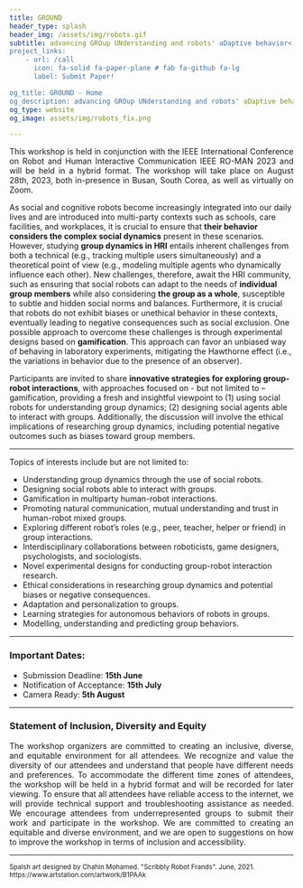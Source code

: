 ```yaml
---
title: GROUND
header_type: splash
header_img: /assets/img/robots.gif
subtitle: advancing GROup UNderstanding and robots' aDaptive behavior<!--</br> <b>28th August, Hybrid</b>-->
project_links:
    - url: /call
      icon: fa-solid fa-paper-plane # fab fa-github fa-lg
      label: Submit Paper!

og_title: GROUND - Home
og_description: advancing GROup UNderstanding and robots' aDaptive behavior
og_type: website
og_image: assets/img/robots_fix.png

---
```


<p style="text-align: justify;">
This workshop is held in conjunction with the IEEE International Conference on Robot and Human Interactive Communication <a src="http://ro-man2023.org/main">IEEE RO-MAN 2023</a> and will be held in a hybrid format. The workshop will take place on August 28th, 2023, both in-presence in Busan, South Corea, as well as virtually on Zoom.

As social and cognitive robots become increasingly integrated into our daily lives and are introduced into multi-party contexts such as schools, care facilities, and workplaces, it is crucial to ensure that <b>their behavior considers the complex social dynamics</b> present in these scenarios. However, studying <b>group dynamics in HRI</b> entails inherent challenges from both a technical (e.g., tracking multiple users simultaneously) and a theoretical point of view (e.g., modeling multiple agents who dynamically influence each other). New challenges, therefore, await the HRI community, such as ensuring that social robots can adapt to the needs of <b>individual group members</b> while also considering <b>the group as a whole</b>, susceptible to subtle and hidden social norms and balances. Furthermore, it is crucial that robots do not exhibit biases or unethical behavior in these contexts, eventually leading to negative consequences such as social exclusion. One possible approach to overcome these challenges is through experimental designs based on <b>gamification</b>. This approach can favor an unbiased way of behaving in laboratory experiments, mitigating the Hawthorne effect (i.e., the variations in behavior due to the presence of an observer). 

Participants are invited to share <b>innovative strategies for exploring group-robot interactions</b>, with approaches focused on - but not limited to – gamification, providing a fresh and insightful viewpoint to (1) using social robots for understanding group dynamics; (2) designing social agents able to interact with groups. Additionally, the discussion will involve the ethical implications of researching group dynamics, including potential negative outcomes such as biases toward group members. 
</p>

---

Topics of interests include but are not limited to:
* Understanding group dynamics through the use of social robots.
* Designing social robots able to interact with groups.
* Gamification in multiparty human-robot interactions.
* Promoting natural communication, mutual understanding and trust in human-robot mixed groups.
* Exploring different robot’s roles (e.g., peer, teacher, helper or friend) in group interactions.
* Interdisciplinary collaborations between roboticists, game designers, psychologists, and sociologists.
* Novel experimental designs for conducting group-robot interaction research.
* Ethical considerations in researching group dynamics and potential biases or negative consequences.
* Adaptation and personalization to groups.
* Learning strategies for autonomous behaviors of robots in groups.
* Modelling, understanding and predicting group behaviors.


---

### Important Dates:
* Submission Deadline: **15th June**
* Notification of Acceptance: **15th July**
* Camera Ready: **5th August**

---

### Statement of Inclusion, Diversity and Equity 

<p style="text-align: justify;">
The workshop organizers are committed to creating an inclusive, diverse, and equitable environment for all attendees. We recognize and value the diversity of our attendees and understand that people have different needs and preferences. To accommodate the different time zones of attendees, the workshop will be held in a hybrid format and will be recorded for later viewing. To ensure that all attendees have reliable access to the internet, we will provide technical support and troubleshooting assistance as needed. We encourage attendees from underrepresented groups to submit their work and participate in the workshop. We are committed to creating an equitable and diverse environment, and we are open to suggestions on how to improve the workshop in terms of inclusion and accessibility. 
</p>

---

<p class="card-text"><small class="text-muted">Spalsh art designed by Chahin Mohamed. "Scribbly Robot Frands". June, 2021. <a>https://www.artstation.com/artwork/B1PAAk</a></small></p>
